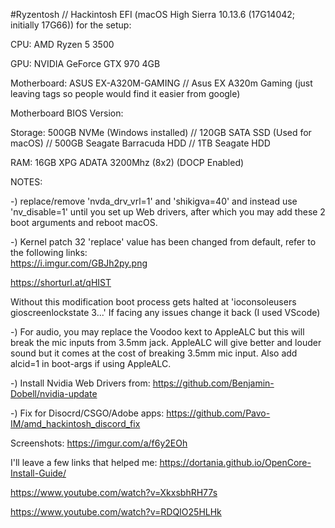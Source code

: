 #Ryzentosh // Hackintosh EFI (macOS High Sierra 10.13.6 (17G14042; initially 17G66)) for the setup:

CPU: AMD Ryzen 5 3500

GPU: NVIDIA GeForce GTX 970 4GB

Motherboard: ASUS EX-A320M-GAMING // Asus EX A320m Gaming (just leaving tags so people would find it easier from google)

Motherboard BIOS Version: 

Storage: 500GB NVMe (Windows installed) // 120GB SATA SSD (Used for macOS) // 500GB Seagate Barracuda HDD // 1TB Seagate HDD 

RAM: 16GB XPG ADATA 3200Mhz (8x2) (DOCP Enabled)



NOTES: 

-)  replace/remove 'nvda_drv_vrl=1' and 'shikigva=40' and instead use 'nv_disable=1' until you set up Web drivers, after         which you may add these 2 boot arguments and reboot macOS. 

-)  Kernel patch 32 'replace' value has been changed from default, refer to the following links:  
    https://i.imgur.com/GBJh2py.png     
   
   https://shorturl.at/qHIST
   
   Without this modification boot process gets halted at 'ioconsoleusers gioscreenlockstate 3...'
    If facing any issues change it back (I used VScode)
    
-)  For audio, you may replace the Voodoo kext to AppleALC but this will break the mic inputs from 3.5mm jack. AppleALC will     give better and louder sound but it comes at the cost of breaking 3.5mm mic input. Also add alcid=1 in boot-args if using     AppleALC.

-) Install Nvidia Web Drivers from: https://github.com/Benjamin-Dobell/nvidia-update

-) Fix for Disocrd/CSGO/Adobe apps: https://github.com/Pavo-IM/amd_hackintosh_discord_fix

Screenshots: https://imgur.com/a/f6y2EOh

I'll leave a few links that helped me:
https://dortania.github.io/OpenCore-Install-Guide/

https://www.youtube.com/watch?v=XkxsbhRH77s

https://www.youtube.com/watch?v=RDQIO25HLHk


